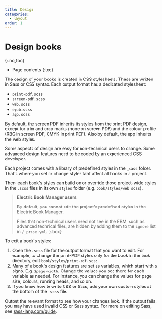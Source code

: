 ```yaml
---
title: Design
categories:
  - layout
order: 1
---
```


# Design books
{:.no_toc}

* Page contents
{:toc}

The design of your books is created in CSS stylesheets. These are written in Sass or CSS syntax. Each output format has a dedicated stylesheet:

- `print-pdf.scss`
- `screen-pdf.scss`
- `web.scss`
- `epub.scss`
- `app.scss`

By default, the screen PDF inherits its styles from the print PDF design, except for trim and crop marks (none on screen PDF) and the colour profile (RBG in screen PDF, CMYK in print PDF). Also by default, the app inherits the web styles.

Some aspects of design are easy for non-technical users to change. Some advanced design features need to be coded by an experienced CSS developer.

Each project comes with a library of predefined styles in the `_sass` folder. That's where you set or change styles taht affect all books in a project.

Then, each book's styles can build on or override those project-wide styles in the `.scss` files in its own `styles` folder (e.g. `book/styles/web.scss`).

> **Electric Book Manager users**
>
> By default, you cannot edit the project's predefined styles in the Electric Book Manager.
>
> Files that non-technical users need not see in the EBM, such as advanced technical files, are hidden by adding them to the `ignore` list in `/_prose.yml`.
{:.box}

To edit a book's styles:

1. Open the `.scss` file for the output format that you want to edit. For example, to change the print-PDF styles only for the book in the `book` directory, edit `book/styles/print-pdf.scss`.
2. Many of a book's design features are set as variables, which start with `$` signs. E.g. `$page-width`. Change the values you see there for each variable as needed. For instance, you can change the values for page size, colours, running heads, and so on.
3. If you know how to write CSS or Sass, add your own custom styles at the bottom of the `.scss` file.

Output the relevant format to see how your changes look. If the output fails, you may have used invalid CSS or Sass syntax. For more on editing Sass, see [sass-lang.com/guide](http://sass-lang.com/guide).
